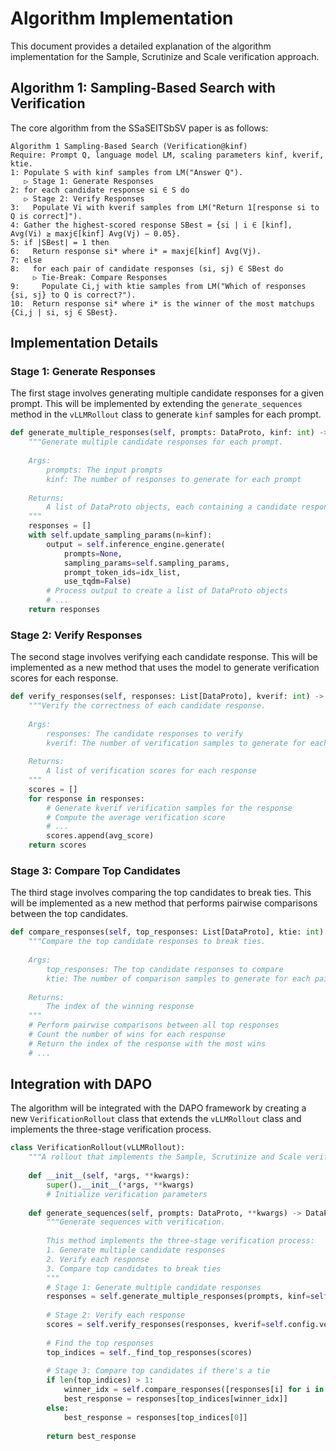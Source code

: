 # Algorithm Implementation

This document provides a detailed explanation of the algorithm implementation for the Sample, Scrutinize and Scale verification approach.

## Algorithm 1: Sampling-Based Search with Verification

The core algorithm from the SSaSEITSbSV paper is as follows:

```
Algorithm 1 Sampling-Based Search (Verification@kinf)
Require: Prompt Q, language model LM, scaling parameters kinf, kverif, ktie.
1: Populate S with kinf samples from LM("Answer Q").
   ▷ Stage 1: Generate Responses
2: for each candidate response si ∈ S do
   ▷ Stage 2: Verify Responses
3:   Populate Vi with kverif samples from LM("Return 1[response si to Q is correct]").
4: Gather the highest-scored response SBest = {si | i ∈ [kinf], Avg(Vi) ≥ maxj∈[kinf] Avg(Vj) − 0.05}.
5: if |SBest| = 1 then
6:   Return response si* where i* = maxj∈[kinf] Avg(Vj).
7: else
8:   for each pair of candidate responses (si, sj) ∈ SBest do
     ▷ Tie-Break: Compare Responses
9:     Populate Ci,j with ktie samples from LM("Which of responses {si, sj} to Q is correct?").
10:  Return response si* where i* is the winner of the most matchups {Ci,j | si, sj ∈ SBest}.
```

## Implementation Details

### Stage 1: Generate Responses

The first stage involves generating multiple candidate responses for a given prompt. This will be implemented by extending the `generate_sequences` method in the `vLLMRollout` class to generate `kinf` samples for each prompt.

```python
def generate_multiple_responses(self, prompts: DataProto, kinf: int) -> List[DataProto]:
    """Generate multiple candidate responses for each prompt.
    
    Args:
        prompts: The input prompts
        kinf: The number of responses to generate for each prompt
        
    Returns:
        A list of DataProto objects, each containing a candidate response
    """
    responses = []
    with self.update_sampling_params(n=kinf):
        output = self.inference_engine.generate(
            prompts=None,
            sampling_params=self.sampling_params,
            prompt_token_ids=idx_list,
            use_tqdm=False)
        # Process output to create a list of DataProto objects
        # ...
    return responses
```

### Stage 2: Verify Responses

The second stage involves verifying each candidate response. This will be implemented as a new method that uses the model to generate verification scores for each response.

```python
def verify_responses(self, responses: List[DataProto], kverif: int) -> List[float]:
    """Verify the correctness of each candidate response.
    
    Args:
        responses: The candidate responses to verify
        kverif: The number of verification samples to generate for each response
        
    Returns:
        A list of verification scores for each response
    """
    scores = []
    for response in responses:
        # Generate kverif verification samples for the response
        # Compute the average verification score
        # ...
        scores.append(avg_score)
    return scores
```

### Stage 3: Compare Top Candidates

The third stage involves comparing the top candidates to break ties. This will be implemented as a new method that performs pairwise comparisons between the top candidates.

```python
def compare_responses(self, top_responses: List[DataProto], ktie: int) -> int:
    """Compare the top candidate responses to break ties.
    
    Args:
        top_responses: The top candidate responses to compare
        ktie: The number of comparison samples to generate for each pair
        
    Returns:
        The index of the winning response
    """
    # Perform pairwise comparisons between all top responses
    # Count the number of wins for each response
    # Return the index of the response with the most wins
    # ...
```

## Integration with DAPO

The algorithm will be integrated with the DAPO framework by creating a new `VerificationRollout` class that extends the `vLLMRollout` class and implements the three-stage verification process.

```python
class VerificationRollout(vLLMRollout):
    """A rollout that implements the Sample, Scrutinize and Scale verification approach."""
    
    def __init__(self, *args, **kwargs):
        super().__init__(*args, **kwargs)
        # Initialize verification parameters
        
    def generate_sequences(self, prompts: DataProto, **kwargs) -> DataProto:
        """Generate sequences with verification.
        
        This method implements the three-stage verification process:
        1. Generate multiple candidate responses
        2. Verify each response
        3. Compare top candidates to break ties
        """
        # Stage 1: Generate multiple candidate responses
        responses = self.generate_multiple_responses(prompts, kinf=self.config.verification.kinf)
        
        # Stage 2: Verify each response
        scores = self.verify_responses(responses, kverif=self.config.verification.kverif)
        
        # Find the top responses
        top_indices = self._find_top_responses(scores)
        
        # Stage 3: Compare top candidates if there's a tie
        if len(top_indices) > 1:
            winner_idx = self.compare_responses([responses[i] for i in top_indices], ktie=self.config.verification.ktie)
            best_response = responses[top_indices[winner_idx]]
        else:
            best_response = responses[top_indices[0]]
        
        return best_response
```
